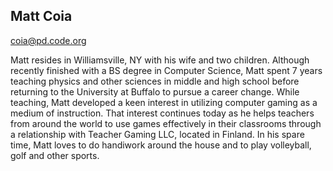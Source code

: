 ## Matt Coia

[coia@pd.code.org](mailto:coia@pd.code.org)

Matt resides in Williamsville, NY with his wife and two children. Although recently finished with a BS degree in Computer Science, Matt spent 7 years teaching physics and other sciences in middle and high school before returning to the University at Buffalo to pursue a career change. While teaching, Matt developed a keen interest in utilizing computer gaming as a medium of instruction. That interest continues today as he helps teachers from around the world to use games effectively in their classrooms through a relationship with Teacher Gaming LLC, located in Finland. In his spare time, Matt loves to do handiwork around the house and to play volleyball, golf and other sports.